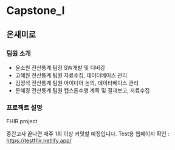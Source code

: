# Capstone_I

## 온새미로

### 팀원 소개
- 윤소원 전산통계 팀장 SW개발 및 디버깅
- 고혜원 전산통계 팀원 자료수집, 데이터베이스 관리
- 김정석 전산통계 팀원 아이디어 논의, 데이터베이스 관리
- 문혜경 전산통계 팀원 캡스톤수행 계획 및 결과보고, 자료수집

### 프로젝트 설명

FHIR project

중간고사 끝나면 매주 1회 이상 커밋할 예정입니다.
Test용 웹페이지 확인 : https://testfhir.netlify.app/
